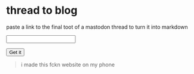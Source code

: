
# thread to blog

paste a link to the final toot of a mastodon thread to turn it into markdown

<input id="putit" type="text" />

<button id="getem">Get it</button>

> i made this fckn website on my phone

<script>
const butt = document.querySelector("#getem")
const putt = document.querySelector("#putit")

butt.addEventListener("click", handleButt)

async function handleButt() {
const url = putt.value || "https://mas.to/@TodePond/115014625438544515"

const parts = url.split("/")
const texts = []

let id = parts.at(-1)

while(id) {
document.body.append(`toot: ${id}`)
document.body.append(document.createElement("br"))
const reqUrl = `https://mas.to/api/v1/statuses/${id}`

const res = await fetch(reqUrl)
const json = await res.json()

const content = json.content.slice(3, -4)
texts.unshift(content)
const replyTo = json.in_reply_to_id
id = replyTo
}

document.body.append(document.createElement("br"))
const text = texts.join("\n\n")
for(const v of texts){
document.body.append(text)
document.body.append(document.createElement("br"))
}
navigator.clipboard.writeText(text)
document.body.append("copied")
}
</script> 
